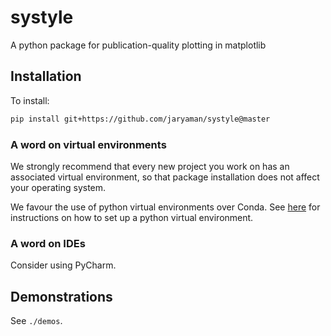 # systyle

A python package for publication-quality plotting in matplotlib

## Installation
To install:
```bash
pip install git+https://github.com/jaryaman/systyle@master
```

### A word on virtual environments
We strongly recommend that every new project you work on has an associated virtual environment, so that package installation does not affect your operating system.

We favour the use of python virtual environments over Conda. See [here](https://packaging.python.org/guides/installing-using-pip-and-virtual-environments/) for instructions on how to set up a python virtual environment.

### A word on IDEs
Consider using PyCharm.

## Demonstrations
See `./demos`.
